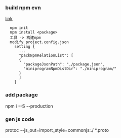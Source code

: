 ### build npm evn
[link](https://blog.csdn.net/zaq977684/article/details/126400630)
```text
  npm init
  npm install <package>
  工具 -> 构建npm
  modify project.config.json 
    setting {
      ...
      "packNpmRelationList": [
      {
        "packageJsonPath": "./package.json",
        "miniprogramNpmDistDir": "./miniprogram/"
      }
      ]
    }
 ```


### add package
npm i <pkgname> --S --production

### gen js code
protoc --js_out=import_style=commonjs:./ *.proto